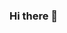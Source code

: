 ### Hi there 👋

<!--
**IqraBaluch/IqraBaluch** is a ✨ _special_ ✨ repository because its `README.md` (this file) appears on your GitHub profile.

<p>Here is a BSCS graduate, looking for opportunities where my skills can be polished. I am eagerly willing to explore the field of data science and artificial intelligence. I’ve started working on data cleaning, analysis, and visualization using different libraries and packages in python. My areas of interest include:
<br>
- Data Science<br>
- Artificial Intelligence<br>
- Programming Language Python </p>


-->
